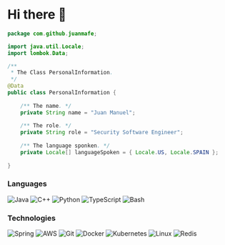 <h1> Hi there 👋</h1>

```java
package com.github.juanmafe;

import java.util.Locale;
import lombok.Data;

/**
 * The Class PersonalInformation.
 */
@Data
public class PersonalInformation {
    
    /** The name. */
    private String name = "Juan Manuel";
    
    /** The role. */
    private String role = "Security Software Engineer";
    
    /** The language sponken. */
    private Locale[] languageSpoken = { Locale.US, Locale.SPAIN };
    
}
```

### Languages

![Java](https://img.shields.io/badge/-Java-000?&logo=openjdk&logoColor=f5f5f5)
![C++](https://img.shields.io/badge/-C++-000?&logo=c%2b%2b&logoColor=00599C)
![Python](https://img.shields.io/badge/-Python-000?&logo=Python)
![TypeScript](https://img.shields.io/badge/-TypeScript-000?&logo=TypeScript)
![Bash](https://img.shields.io/badge/-Bash-000?&logo=gnu-bash)

### Technologies

![Spring](https://img.shields.io/badge/-Spring-000?&logo=Spring)
![AWS](https://img.shields.io/badge/-AWS-000?&logo=Amazon-AWS&logoColor=F90)
![Git](https://img.shields.io/badge/-Git-000?&logo=git)
![Docker](https://img.shields.io/badge/-Docker-000?&logo=Docker)
![Kubernetes](https://img.shields.io/badge/-Kubernetes-000?&logo=Kubernetes)
![Linux](https://img.shields.io/badge/-Linux-000?&logo=Linux)
![Redis](https://img.shields.io/badge/-Redis-000?&logo=Redis)
